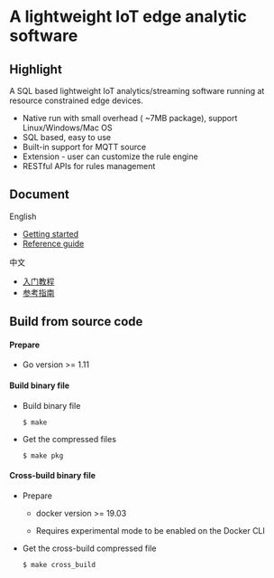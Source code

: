 # A lightweight IoT edge analytic software

## Highlight

A SQL based lightweight IoT analytics/streaming software running at resource constrained edge devices.
- Native run with small overhead ( ~7MB package), support Linux/Windows/Mac OS
- SQL based, easy to use
- Built-in support for MQTT source
- Extension - user can customize the rule engine
- RESTful APIs for rules management

## Document
English
- [Getting started](docs/en_US/getting_started.md) 
- [Reference guide](docs/en_US/reference.md) 

中文
- [入门教程](docs/zh_CN/getting_started.md) 
- [参考指南](docs/zh_CN/reference.md)

## Build from source code

#### Prepare

+ Go version >= 1.11

#### Build binary file

+ Build binary file

  ```shell
  $ make
  ```

+ Get the compressed files
 
  ```shell
  $ make pkg
  ```

#### Cross-build binary file

+ Prepare

    + docker version >= 19.03

    + Requires experimental mode to be enabled on the Docker CLI

+ Get the cross-build compressed file

  ```shell
  $ make cross_build
  ```
  
